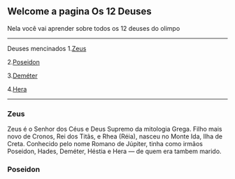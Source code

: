 ## Welcome a pagina Os 12 Deuses

Nela você vai aprender sobre todos os 12 deuses do olimpo 


*******
Deuses mencinados 
  1.[Zeus](#Zeus)
  
  2.[Poseidon](#Poseidon)
  
  3.[Deméter](#Demetér)

  4.[Hera](#syntax)
*******

<div id='Zeus'/> 

### Zeus 


Zeus é o Senhor dos Céus e Deus Supremo da mitologia Grega. Filho mais novo de Cronos, Rei dos Titãs, e Rhea (Réia), nasceu no Monte Ida, Ilha de Creta. Conhecido pelo nome Romano 
de Júpiter, tinha como irmãos Poseidon, Hades, Deméter, Héstia e Hera — de quem era tambem marido.


<div id='Poseidon'/> 

### Poseidon
